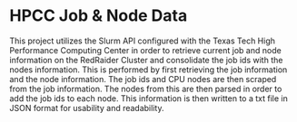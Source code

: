 # HPCC Job & Node Data

This project utilizes the Slurm API configured with the Texas Tech High Performance Computing Center in order to retrieve current job and node information on the RedRaider Cluster and consolidate the job ids with the nodes information. This is performed by first retrieving the job information and the node information. The job ids and CPU nodes are then scraped from the job information. The nodes from this are then parsed in order to add the job ids to each node. This information is then written to a txt file in JSON format for usability and readability.
